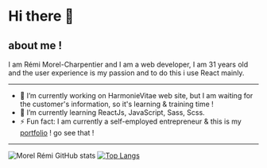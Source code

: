 # Hi there 👋

## about me ! 
 I am Rémi Morel-Charpentier and I am a web developer, I am 31 years old and the user experience is my passion and to do this i use React mainly.
<!--
**MorelRemi17/MorelRemi17** is a ✨ _special_ ✨ repository because its `README.md` (this file) appears on your GitHub profile.

Here are some ideas to get you started:

- 🔭 I’m currently working on ...
- 🌱 I’m currently learning ...
- 👯 I’m looking to collaborate on ...
- 🤔 I’m looking for help with ...
- 💬 Ask me about ...
- 📫 How to reach me: ...
- 😄 Pronouns: ...
- ⚡ Fun fact: ...
-->
***
- 🔭 I’m currently working on HarmonieVitae web site, but I am waiting for the customer's information, so it's learning & training time ! 
- 🌱 I’m currently learning ReactJs, JavaScript, Sass, Scss.
- ⚡ Fun fact: I am currently a self-employed entrepreneur & this is my [portfolio](https://portfolio-rmc.netlify.app/) ! go see that ! 
***
![Morel Rémi GitHub stats](https://github-readme-stats.vercel.app/api?username=MorelRemi17&show_icons=true&theme=radical)
[![Top Langs](https://github-readme-stats.vercel.app/api/top-langs/?username=anuraghazra&layout=compact)](https://github.com/anuraghazra/github-readme-stats)

